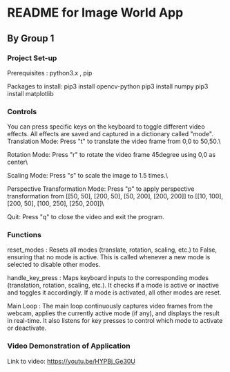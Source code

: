 # README for Image World App

## By Group 1

### Project Set-up

Prerequisites : python3.x , pip

Packages to install:
pip3 install opencv-python
pip3 install numpy
pip3 install matplotlib

### Controls

You can press specific keys on the keyboard to toggle different video effects. All effects are saved and captured in a dictionary called "mode".
Translation Mode: Press "t" to translate the video frame from 0,0 to 50,50.\

Rotation Mode: Press "r" to rotate the video frame 45degree using 0,0 as center\

Scaling Mode: Press "s" to scale the image to 1.5 times.\

Perspective Transformation Mode: Press "p" to apply perspective transformation from [[50, 50], [200, 50], [50, 200], [200, 200]] to [[10, 100], [200, 50], [100, 250], [250, 200]]\

Quit: Press "q" to close the video and exit the program.

### Functions

reset_modes : Resets all modes (translate, rotation, scaling, etc.) to False, ensuring that no mode is active. This is called whenever a new mode is selected to disable other modes.

handle_key_press : Maps keyboard inputs to the corresponding modes (translation, rotation, scaling, etc.). It checks if a mode is active or inactive and toggles it accordingly. If a mode is activated, all other modes are reset.

Main Loop : The main loop continuously captures video frames from the webcam, applies the currently active mode (if any), and displays the result in real-time. It also listens for key presses to control which mode to activate or deactivate.

### Video Demonstration of Application

Link to video: https://youtu.be/HYPBj_Ge30U